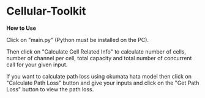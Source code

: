 # Cellular-Toolkit

**How to Use**

Click on "main.py" (Python must be installed on the PC).

Then click on "Calculate Cell Related Info" to calculate number of cells,
number of channel per cell, total capacity and total number of concurrent
call for your given input.

If you want to calculate path loss using okumata hata model then click on
"Calculate Path Loss" button and give your inputs and click on the "Get Path Loss" button
to view the path loss.
